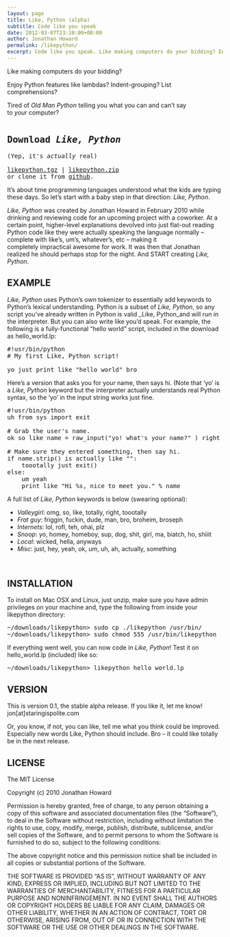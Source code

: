 ```yaml
---
layout: page
title: Like, Python (alpha)
subtitle: Code like you speak
date: 2012-03-07T23:10:00+00:00
author: Jonathan Howard
permalink: /likepython/
excerpt: Code like you speak. Like making computers do your bidding? Enjoy Python features like lambdas? Indent-grouping? List comprehensions, but tired of OLD MAN PYTHON telling YOU how to...
---
```

<div class="clearfix">
  <div class="col md-col-6 sm-col-12 pr4 py2">
    <p>Like making computers do your bidding?</p>
    <p>Enjoy Python features like lambdas? Indent-grouping? List comprehensions?</p>
    <p>Tired of <em>Old Man Python</em> telling you what you can and can&#8217;t say to <em>your</em> computer?</p>
  </div>  
  <div class="col md-col-6 sm-col-12 py2">
    <pre><h2 class="m0">Download <em>Like, Python</em></h2>(Yep, it's <em>actually</em> real)

<div class="mt1 mb1 fw-400"><a href="https://github.com/staringispolite/likeprogramming/blob/master/likepython/branches/0.1/likepython_0.1.tgz" target="__blank">likepython.tgz</a> | <a href="https://github.com/staringispolite/likeprogramming/blob/master/likepython/branches/0.1/likepython_0.1.zip" target="__blank">likepython.zip</a></div>or clone it from <a class="fw-400" href="https://github.com/staringispolite/likeprogramming" target="__blank">github</a>.</pre>
  </div>  
</div>
  
It&#8217;s about time programming languages understood what the kids are typing these days. So let&#8217;s start with a baby step in that direction: _Like, Python_.

_Like, Python_ was created by Jonathan Howard in February 2010 while drinking and reviewing code for an upcoming project with a coworker. At a certain point, higher-level explanations devolved into just flat-out reading Python code like they were actually speaking the language normally &#8211; complete with like&#8217;s, um&#8217;s, whatever&#8217;s, etc &#8211; making it completely impractical awesome for work. It was then that Jonathan realized he should perhaps stop for the night. And START creating _Like, Python_.

## EXAMPLE

_Like, Python_ uses Python&#8217;s own tokenizer to essentially add keywords to Python&#8217;s lexical understanding. Python is a subset of _Like, Python_, so any script you&#8217;ve already written in Python is valid _Like, Python_and will run in the interpreter. But you can also write like you&#8217;d speak. For example, the following is a fully-functional &#8220;hello world&#8221; script, included in the download as hello_world.lp:

<pre>#!usr/bin/python
# My first Like, Python script!

yo just print like "hello world" bro</pre>

Here&#8217;s a version that asks you for your name, then says hi. (Note that &#8216;yo&#8217; is a _Like, Python_ keyword but the interpreter actually understands real Python syntax, so the &#8216;yo&#8217; in the input string works just fine.

<pre>#!usr/bin/python
uh from sys import exit

# Grab the user's name.
ok so like name = raw_input("yo! what's your name?" ) right

# Make sure they entered something, then say hi.
if name.strip() is actually like "":
    toootally just exit()
else:
    um yeah
    print like "Hi %s, nice to meet you." % name</pre>

A full list of _Like, Python_ keywords is below (swearing optional):

  * _Valleygirl_: omg, so, like, totally, right, toootally
  * _Frat guy_: friggin, fuckin, dude, man, bro, broheim, broseph
  * _Internets_: lol, rofl, teh, ohai, plz
  * _Snoop_: yo, homey, homeboy, sup, dog, shit, girl, ma, biatch, ho, shiiit
  * _Local_: wicked, hella, anyways
  * _Misc_: just, hey, yeah, ok, um, uh, ah, actually, something

&nbsp;

## INSTALLATION

To install on Mac OSX and Linux, just unzip, make sure you have admin privileges on your machine and, type the following from inside your likepython directory:

<pre>~/downloads/likepython&gt; sudo cp ./likepython /usr/bin/
~/downloads/likepython&gt; sudo chmod 555 /usr/bin/likepython</pre>

If everything went well, you can now code in _Like, Python_! Test it on hello_world.lp (included) like so:

<pre>~/downloads/likepython&gt; likepython hello_world.lp</pre>

## VERSION

This is version 0.1, the stable alpha release. If you like it, let me know! jon[at]staringispolite.com

Or, you know, if not, you can like, tell me what you think could be improved. Especially new words Like, Python should include. Bro &#8211; it could like totally be in the next release.

## LICENSE

The MIT License
  
Copyright (c) 2010 Jonathan Howard

Permission is hereby granted, free of charge, to any person obtaining a copy of this software and associated documentation files (the &#8220;Software&#8221;), to deal in the Software without restriction, including without limitation the rights to use, copy, modify, merge, publish, distribute, sublicense, and/or sell copies of the Software, and to permit persons to whom the Software is furnished to do so, subject to the following conditions:

The above copyright notice and this permission notice shall be included in all copies or substantial portions of the Software.

THE SOFTWARE IS PROVIDED &#8220;AS IS&#8221;, WITHOUT WARRANTY OF ANY KIND, EXPRESS OR IMPLIED, INCLUDING BUT NOT LIMITED TO THE WARRANTIES OF MERCHANTABILITY, FITNESS FOR A PARTICULAR PURPOSE AND NONINFRINGEMENT. IN NO EVENT SHALL THE AUTHORS OR COPYRIGHT HOLDERS BE LIABLE FOR ANY CLAIM, DAMAGES OR OTHER LIABILITY, WHETHER IN AN ACTION OF CONTRACT, TORT OR OTHERWISE, ARISING FROM, OUT OF OR IN CONNECTION WITH THE SOFTWARE OR THE USE OR OTHER DEALINGS IN THE SOFTWARE.
    </div>
  </div>
</section>
